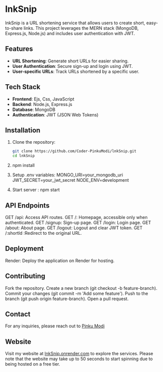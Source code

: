 # lnkSnip

lnkSnip is a URL shortening service that allows users to create short, easy-to-share links. This project leverages the MERN stack (MongoDB, Express.js, Node.js) and includes user authentication with JWT.

## Features

- **URL Shortening**: Generate short URLs for easier sharing.
- **User Authentication**: Secure sign-up and login using JWT.
- **User-specific URLs**: Track URLs shortened by a specific user.

## Tech Stack

- **Frontend**: Ejs, Css, JavaScript
- **Backend**: Node.js, Express.js
- **Database**: MongoDB
- **Authentication**: JWT (JSON Web Tokens)

## Installation

1. Clone the repository:

   ```bash
   git clone https://github.com/Coder-PinkuModi/lnkSnip.git
   cd lnkSnip

   ```

2. npm install

3. Setup .env variables:
   MONGO_URI=your_mongodb_uri
   JWT_SECRET=your_jwt_secret
   NODE_ENV=development

4. Start server :
   npm start

## API Endpoints

GET /api: Access API routes.
GET /: Homepage, accessible only when authenticated.
GET /signup: Sign-up page.
GET /login: Login page.
GET /about: About page.
GET /logout: Logout and clear JWT token.
GET /:shortId :Redirect to the original URL.

## Deployment

Render: Deploy the application on Render for hosting.

## Contributing

Fork the repository.
Create a new branch (git checkout -b feature-branch).
Commit your changes (git commit -m 'Add some feature').
Push to the branch (git push origin feature-branch).
Open a pull request.

## Contact

For any inquiries, please reach out to [Pinku Modi](mailto:pinku@example.com)


## Website
 Visit my website at [lnkSnip.onrender.com](https://lnkSnip.onrender.com) to explore the services. Please note that the website may take up to 50 seconds to start spinning due to being hosted on a free tier.